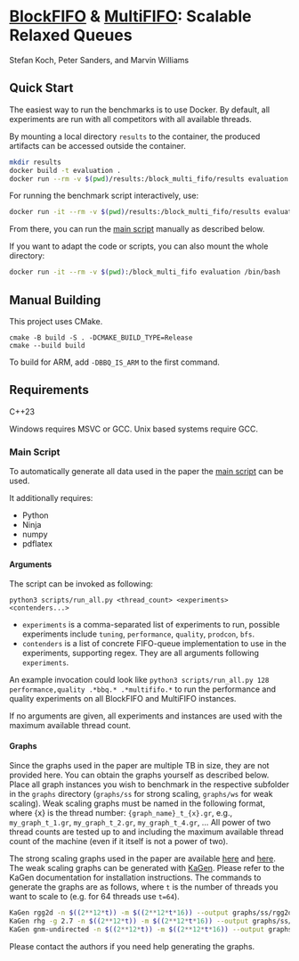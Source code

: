 # [BlockFIFO](/relaxed_concurrent_fifo/block_based_queue.h) & [MultiFIFO](/relaxed_concurrent_fifo/contenders/multififo/): Scalable Relaxed Queues
Stefan Koch, Peter Sanders, and Marvin Williams

## Quick Start
The easiest way to run the benchmarks is to use Docker.
By default, all experiments are run with all competitors with all available threads.

By mounting a local directory `results` to the container, the produced artifacts can be accessed outside the container.
```bash
mkdir results
docker build -t evaluation .
docker run --rm -v $(pwd)/results:/block_multi_fifo/results evaluation
```

For running the benchmark script interactively, use:
```bash
docker run -it --rm -v $(pwd)/results:/block_multi_fifo/results evaluation /bin/bash
```
From there, you can run the [main script](/scripts/run_all.py) manually as described below.

If you want to adapt the code or scripts, you can also mount the whole directory:
```bash
docker run -it --rm -v $(pwd):/block_multi_fifo evaluation /bin/bash
```

## Manual Building

This project uses CMake.

```
cmake -B build -S . -DCMAKE_BUILD_TYPE=Release
cmake --build build
```

To build for ARM, add `-DBBQ_IS_ARM` to the first command.

## Requirements

C++23

Windows requires MSVC or GCC.
Unix based systems require GCC.

### Main Script

To automatically generate all data used in the paper the [main script](/scripts/run_all.py) can be used.

It additionally requires:
- Python
- Ninja
- numpy
- pdflatex

#### Arguments

The script can be invoked as following:
```
python3 scripts/run_all.py <thread_count> <experiments> <contenders...>
```

- `experiments` is a comma-separated list of experiments to run, possible experiments include `tuning`, `performance`, `quality`, `prodcon`, `bfs`.
- `contenders` is a list of concrete FIFO-queue implementation to use in the experiments, supporting regex. They are all arguments following `experiments`.

An example invocation could look like `python3 scripts/run_all.py 128 performance,quality .*bbq.* .*multififo.*` to run the performance and quality experiments on all BlockFIFO and MultiFIFO instances.

If no arguments are given, all experiments and instances are used with the maximum available thread count.

#### Graphs

Since the graphs used in the paper are multiple TB in size, they are not provided here.
You can obtain the graphs yourself as described below.
Place all graph instances you wish to benchmark in the respective subfolder in the `graphs` directory (`graphs/ss` for strong scaling, `graphs/ws` for weak scaling).
Weak scaling graphs must be named in the following format, where {x} is the thread number: `{graph_name}_t_{x}.gr`, e.g., `my_graph_t_1.gr`, `my_graph_t_2.gr`, `my_graph_t_4.gr`, ...
All power of two thread counts are tested up to and including the maximum available thread count of the machine (even if it itself is not a power of two).

The strong scaling graphs used in the paper are available [here](https://i11www.iti.kit.edu/resources/roadgraphs.php) and [here](https://law.di.unimi.it/datasets.php).
The weak scaling graphs can be generated with [KaGen](https://github.com/KarlsruheGraphGeneration/KaGen).
Please refer to the KaGen documentation for installation instructions.
The commands to generate the graphs are as follows, where `t` is the number of threads you want to scale to (e.g. for 64 threads use `t=64`).
```bash
KaGen rgg2d -n $((2**12*t)) -m $((2**12*t*16)) --output graphs/ss/rgg2d_t_${t}.gr
KaGen rhg -g 2.7 -n $((2**12*t)) -m $((2**12*t*16)) --output graphs/ss/rhg_t_${t}.gr
KaGen gnm-undirected -n $((2**12*t)) -m $((2**12*t*16)) --output graphs/ss/gnm_t_${t}.gr
```
Please contact the authors if you need help generating the graphs.
